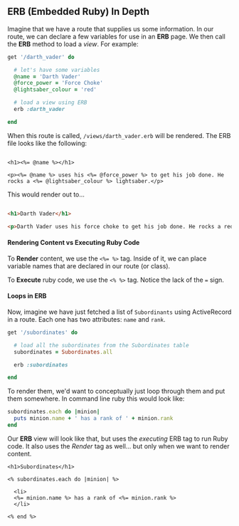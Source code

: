 ## ERB (Embedded Ruby) In Depth

Imagine that we have a route that supplies us some information. In our route, we can declare a few variables for use in an **ERB** page. We then call the **ERB** method to load a *view*. For example:

```ruby
get '/darth_vader' do

  # let's have some variables
  @name = 'Darth Vader'
  @force_power = 'Force Choke'
  @lightsaber_colour = 'red'

  # load a view using ERB
  erb :darth_vader

end
```

When this route is called, `/views/darth_vader.erb` will be rendered. The ERB file looks like the following:

```erb

<h1><%= @name %></h1>

<p><%= @name %> uses his <%= @force_power %> to get his job done. He rocks a <%= @lightsaber_colour %> lightsaber.</p>

```

This would render out to...

```html

<h1>Darth Vader</h1>

<p>Darth Vader uses his force choke to get his job done. He rocks a red lightsaber.</p>
```

#### Rendering Content vs Executing Ruby Code

To **Render** content, we use the `<%= %>` tag. Inside of it, we can place variable names that are declared in our route (or class).

To **Execute** ruby code, we use the `<% %>` tag. Notice the lack of the `=` sign.

#### Loops in ERB

Now, imagine we have just fetched a list of `Subordinants` using ActiveRecord in a route. Each one has two attributes: `name` and `rank`.

```ruby
get '/subordinates' do

  # load all the subordinates from the Subordinates table
  subordinates = Subordinates.all

  erb :subordinates

end
```
To render them, we'd want to conceptually just loop through them and put them somewhere. In command line ruby this would look like:

```ruby
subordinates.each do |minion|
  puts minion.name + ' has a rank of ' + minion.rank
end
```

Our **ERB** view will look like that, but uses the *executing* ERB tag to run Ruby code. It also uses the *Render* tag as well... but only when we want to render content.

```erb
<h1>Subordinates</h1>

<% subordinates.each do |minion| %>

  <li>
  <%= minion.name %> has a rank of <%= minion.rank %>
  </li>

<% end %>
```
